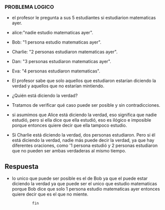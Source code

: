 ### PROBLEMA LOGICO


* el profesor le pregunta a sus 5 estudiantes si estudiarion matematicas ayer.


* alice:"nadie estudio matematicas ayer".

* Bob: "1 persona estudio matematicas ayer".

* Charlie: "2 personas estudiaron matematicas ayer".

* Dan: "3 personas estudiaron matematicas ayer".

* Eva: "4 personas estudiaron matematicas".

* El profesor sabe que solo aquellos que estudiaron estarían diciendo la verdad y aquellos que no estarían mintiendo.


* ¿Quién está diciendo la verdad?

* Tratamos de verificar qué caso puede ser posible y sin contradicciones.


* si asumimos que Alice está diciendo la verdad, eso significa que nadie
estudió, pero si ella dice que ella estudió, eso es ilógico e imposible porque entonces quiere decir que ella tampoco estudio.


* Si Charlie está diciendo la verdad, dos personas estudiaron. Pero si él está diciendo la verdad, nadie más puede decir la verdad, ya que hay diferentes oraciones, como '1 persona estudió  y 2 personas estudiaron  que no pueden ser ambas verdaderas al mismo tiempo.


## Respuesta


* lo unico que puede ser posible es el de Bob ya que el puede estar diciendo la verdad
ya que puede ser el unico que estudio matematicas
porque Bob dice que solo 1 persona estudio matematicas ayer entonces quiere decir que 
es el que no miente.

        
               fin



